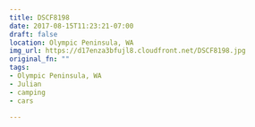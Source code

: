 ```yaml
---
title: DSCF8198
date: 2017-08-15T11:23:21-07:00
draft: false
location: Olympic Peninsula, WA
img_url: https://d17enza3bfujl8.cloudfront.net/DSCF8198.jpg
original_fn: ""
tags:
- Olympic Peninsula, WA
- Julian
- camping
- cars

---
```


